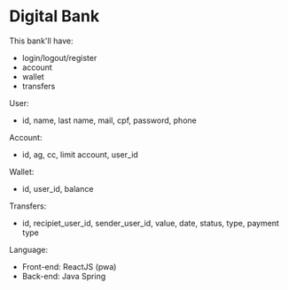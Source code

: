 # Digital Bank

This bank'll have:

- login/logout/register
- account
- wallet 
- transfers

User:
- id, name, last name, mail, cpf, password, phone

Account:
- id, ag, cc, limit account, user_id

Wallet: 
- id, user_id, balance

Transfers:
- id, recipiet_user_id, sender_user_id, value, date, status, type, payment type

Language:
- Front-end: ReactJS (pwa)
- Back-end: Java Spring





